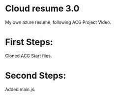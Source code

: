 # Cloud resume 3.0
My own azure resume, following ACG Project Video.

# First Steps:
Cloned ACG Start files.

# Second Steps:
Added main.js.